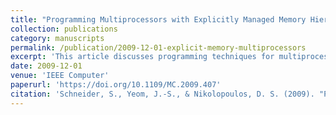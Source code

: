```yaml
---
title: "Programming Multiprocessors with Explicitly Managed Memory Hierarchies"
collection: publications
category: manuscripts
permalink: /publication/2009-12-01-explicit-memory-multiprocessors
excerpt: 'This article discusses programming techniques for multiprocessors with explicitly managed memory, using the Cell Broadband Engine as a case study for efficient parallel memory handling.'
date: 2009-12-01
venue: 'IEEE Computer'
paperurl: 'https://doi.org/10.1109/MC.2009.407'
citation: 'Schneider, S., Yeom, J.-S., & Nikolopoulos, D. S. (2009). "Programming Multiprocessors with Explicitly Managed Memory Hierarchies." *IEEE Computer*, 42(12), 28–34. https://doi.org/10.1109/MC.2009.407'
---
```

